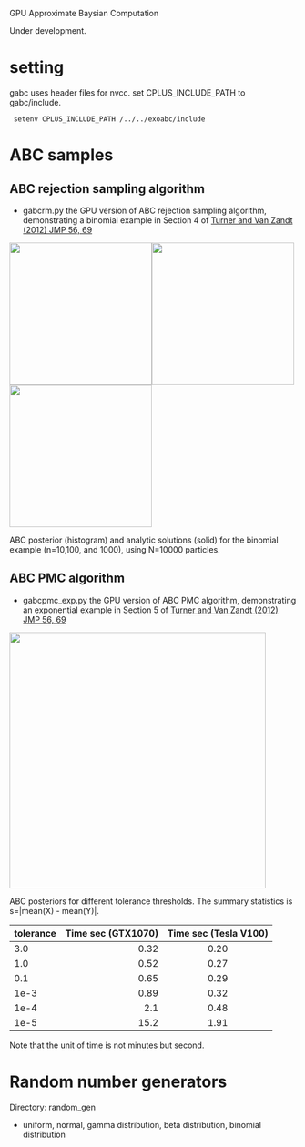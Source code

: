 GPU Approximate Baysian Computation

Under development.

# setting

gabc uses header files for nvcc. set CPLUS_INCLUDE_PATH to gabc/include.

```
 setenv CPLUS_INCLUDE_PATH /../../exoabc/include

```



# ABC samples

## ABC rejection sampling algorithm

- gabcrm.py the GPU version of ABC rejection sampling algorithm, demonstrating a binomial example in Section 4 of [Turner and Van Zandt (2012) JMP 56, 69](https://www.sciencedirect.com/science/article/abs/pii/S0022249612000272?via%3Dihub)

<img src="https://github.com/HajimeKawahara/gabc/blob/master/documents/fig/abcrm10.png" Titie="explanation" Width=250px><img src="https://github.com/HajimeKawahara/gabc/blob/master/documents/fig/abcrm100.png" Titie="explanation" Width=250px><img src="https://github.com/HajimeKawahara/gabc/blob/master/documents/fig/abcrm1000.png" Titie="explanation" Width=250px>

ABC posterior (histogram) and analytic solutions (solid) for the binomial example (n=10,100, and 1000), using N=10000 particles.

## ABC PMC algorithm

- gabcpmc_exp.py the GPU version of ABC PMC algorithm, demonstrating an exponential example in Section 5 of [Turner and Van Zandt (2012) JMP 56, 69](https://www.sciencedirect.com/science/article/abs/pii/S0022249612000272?via%3Dihub)

<img src="https://github.com/HajimeKawahara/gabc/blob/master/documents/fig/pmc_exp.png" Titie="explanation" Width=450px>

ABC posteriors for different tolerance thresholds. The summary statistics is s=|mean(X) - mean(Y)|.

| tolerance | Time sec (GTX1070) | Time sec (Tesla V100) |
|:----------|------------:|:------------:|
| 3.0  | 0.32 | 0.20 |
| 1.0  | 0.52 | 0.27 |
| 0.1  | 0.65 | 0.29 |
| 1e-3 | 0.89 | 0.32 |
| 1e-4 | 2.1  | 0.48 |
| 1e-5 | 15.2 | 1.91 |

Note that the unit of time is not minutes but second.

# Random number generators

Directory: random_gen

- uniform, normal, gamma distribution, beta distribution, binomial distribution
